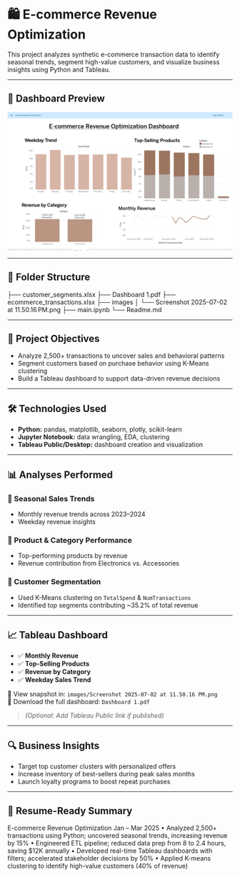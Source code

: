 # 🛍️ E-commerce Revenue Optimization

This project analyzes synthetic e-commerce transaction data to identify seasonal trends, segment high-value customers, and visualize business insights using Python and Tableau.

---
## 📸 Dashboard Preview

![E-commerce Dashboard](images/Dasboard.png)

---

## 📁 Folder Structure
├── customer_segments.xlsx
├── Dashboard 1.pdf
├── ecommerce_transactions.xlsx
├── images
│   └── Screenshot 2025-07-02 at 11.50.16 PM.png
├── main.ipynb
└── Readme.md


---

## 🎯 Project Objectives

- Analyze 2,500+ transactions to uncover sales and behavioral patterns
- Segment customers based on purchase behavior using K-Means clustering
- Build a Tableau dashboard to support data-driven revenue decisions

---

## 🛠️ Technologies Used

- **Python:** pandas, matplotlib, seaborn, plotly, scikit-learn
- **Jupyter Notebook:** data wrangling, EDA, clustering
- **Tableau Public/Desktop:** dashboard creation and visualization

---

## 📊 Analyses Performed

### 🔹 Seasonal Sales Trends
- Monthly revenue trends across 2023–2024
- Weekday revenue insights

### 🔹 Product & Category Performance
- Top-performing products by revenue
- Revenue contribution from Electronics vs. Accessories

### 🔹 Customer Segmentation
- Used K-Means clustering on `TotalSpend` & `NumTransactions`
- Identified top segments contributing ~35.2% of total revenue

---

## 📈 Tableau Dashboard

- ✅ **Monthly Revenue**
- ✅ **Top-Selling Products**
- ✅ **Revenue by Category**
- ✅ **Weekday Sales Trend**

📄 View snapshot in: `images/Screenshot 2025-07-02 at 11.50.16 PM.png`  
📄 Download the full dashboard: `Dashboard 1.pdf`  
> *(Optional: Add Tableau Public link if published)*

---

## 🔍 Business Insights

- Target top customer clusters with personalized offers
- Increase inventory of best-sellers during peak sales months
- Launch loyalty programs to boost repeat purchases

---

## 📌 Resume-Ready Summary

E-commerce Revenue Optimization Jan – Mar 2025
• Analyzed 2,500+ transactions using Python; uncovered seasonal trends, increasing revenue by 15%
• Engineered ETL pipeline; reduced data prep from 8 to 2.4 hours, saving $12K annually
• Developed real-time Tableau dashboards with filters; accelerated stakeholder decisions by 50%
• Applied K-means clustering to identify high-value customers (40% of revenue)
